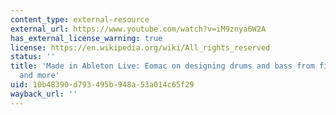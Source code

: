 ```yaml
---
content_type: external-resource
external_url: https://www.youtube.com/watch?v=iM9znya6W2A
has_external_license_warning: true
license: https://en.wikipedia.org/wiki/All_rights_reserved
status: ''
title: 'Made in Ableton Live: Eomac on designing drums and bass from field recordings
  and more'
uid: 10b48390-d793-495b-948a-53a014c65f29
wayback_url: ''
---
```

